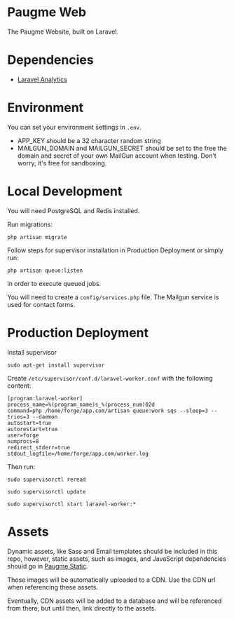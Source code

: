 Paugme Web
==========

The Paugme Website, built on Laravel.

# Dependencies

* [Laravel Analytics](https://github.com/ipunkt/laravel-analytics)

# Environment

You can set your environment settings in `.env`.

- APP_KEY should be a 32 character random string
- MAILGUN_DOMAIN and MAILGUN_SECRET should be set to the free
  the domain and secret of your own MailGun account when testing.
  Don't worry, it's free for sandboxing.

# Local Development

You will need PostgreSQL and Redis installed.

Run migrations:

```
php artisan migrate
```

Follow steps for supervisor installation in Production Deployment
or simply run:

```
php artisan queue:listen
```

in order to execute queued jobs.

You will need to create a `config/services.php` file. The Mailgun
service is used for contact forms.


# Production Deployment

Install supervisor

```
sudo apt-get install supervisor
```

Create `/etc/supervisor/conf.d/laravel-worker.conf` with the following content:

```
[program:laravel-worker]
process_name=%(program_name)s_%(process_num)02d
command=php /home/forge/app.com/artisan queue:work sqs --sleep=3 --tries=3 --daemon
autostart=true
autorestart=true
user=forge
numprocs=8
redirect_stderr=true
stdout_logfile=/home/forge/app.com/worker.log
```

Then run:

```
sudo supervisorctl reread

sudo supervisorctl update

sudo supervisorctl start laravel-worker:*
```

# Assets

Dynamic assets, like Sass and Email templates should be
included in this repo, however, static assets, such
as images, and JavaScript dependencies should go in
[Paugme Static](https://github.com/mantarayar/paugme-static).

Those images will be automatically uploaded to a CDN. Use
the CDN url when referencing these assets.

Eventually, CDN assets will be added to a database and
will be referenced from there, but until then, link
directly to the assets.